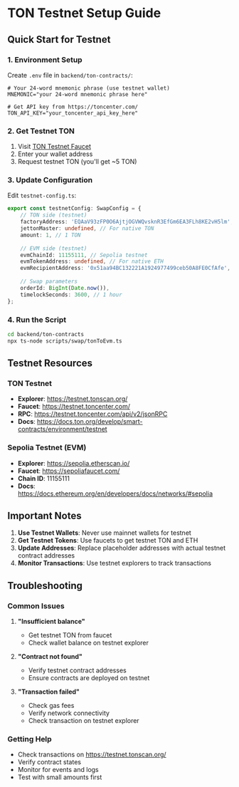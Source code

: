 # TON Testnet Setup Guide

## Quick Start for Testnet

### 1. Environment Setup

Create `.env` file in `backend/ton-contracts/`:
```env
# Your 24-word mnemonic phrase (use testnet wallet)
MNEMONIC="your 24-word mnemonic phrase here"

# Get API key from https://toncenter.com/
TON_API_KEY="your_toncenter_api_key_here"
```

### 2. Get Testnet TON

1. Visit [TON Testnet Faucet](https://testnet.toncenter.com/)
2. Enter your wallet address
3. Request testnet TON (you'll get ~5 TON)

### 3. Update Configuration

Edit `testnet-config.ts`:
```typescript
export const testnetConfig: SwapConfig = {
    // TON side (testnet)
    factoryAddress: 'EQAaV93zFP0O6AjtjOGVWQvsknR3EfGm6EA3FLh8KE2vH5lm', // Replace with actual testnet factory
    jettonMaster: undefined, // For native TON
    amount: 1, // 1 TON
    
    // EVM side (testnet)
    evmChainId: 11155111, // Sepolia testnet
    evmTokenAddress: undefined, // For native ETH
    evmRecipientAddress: '0x51aa94BC132221A1924977499ceb50A8FE0CfAfe', // Your testnet address
    
    // Swap parameters
    orderId: BigInt(Date.now()),
    timelockSeconds: 3600, // 1 hour
};
```

### 4. Run the Script

```bash
cd backend/ton-contracts
npx ts-node scripts/swap/tonToEvm.ts
```

## Testnet Resources

### TON Testnet
- **Explorer**: https://testnet.tonscan.org/
- **Faucet**: https://testnet.toncenter.com/
- **RPC**: https://testnet.toncenter.com/api/v2/jsonRPC
- **Docs**: https://docs.ton.org/develop/smart-contracts/environment/testnet

### Sepolia Testnet (EVM)
- **Explorer**: https://sepolia.etherscan.io/
- **Faucet**: https://sepoliafaucet.com/
- **Chain ID**: 11155111
- **Docs**: https://docs.ethereum.org/en/developers/docs/networks/#sepolia

## Important Notes

1. **Use Testnet Wallets**: Never use mainnet wallets for testnet
2. **Get Testnet Tokens**: Use faucets to get testnet TON and ETH
3. **Update Addresses**: Replace placeholder addresses with actual testnet contract addresses
4. **Monitor Transactions**: Use testnet explorers to track transactions

## Troubleshooting

### Common Issues

1. **"Insufficient balance"**
   - Get testnet TON from faucet
   - Check wallet balance on testnet explorer

2. **"Contract not found"**
   - Verify testnet contract addresses
   - Ensure contracts are deployed on testnet

3. **"Transaction failed"**
   - Check gas fees
   - Verify network connectivity
   - Check transaction on testnet explorer

### Getting Help

- Check transactions on https://testnet.tonscan.org/
- Verify contract states
- Monitor for events and logs
- Test with small amounts first
